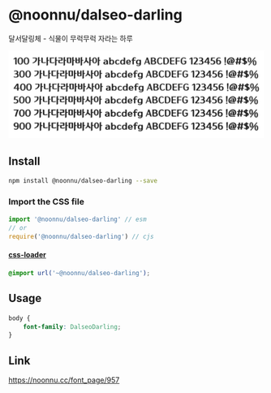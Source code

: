 # @noonnu/dalseo-darling

달서달링체 - 식물이 무럭무럭 자라는 하루

![example](./example.png)

## Install

```bash
npm install @noonnu/dalseo-darling --save
```

### Import the CSS file

```js
import '@noonnu/dalseo-darling' // esm
// or
require('@noonnu/dalseo-darling') // cjs
```

#### [css-loader](https://github.com/webpack-contrib/css-loader)

```css
@import url('~@noonnu/dalseo-darling');
```

## Usage

```css
body {
    font-family: DalseoDarling;
}
```

## Link

https://noonnu.cc/font_page/957
